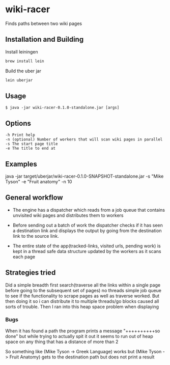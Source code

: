 # wiki-racer

Finds paths between two wiki pages

## Installation and Building

Install leiningen

```sh
brew install lein
```

Build the uber jar

```sh
lein uberjar
```

## Usage

    $ java -jar wiki-racer-0.1.0-standalone.jar [args]

## Options
```
-h Print help
-n (optional) Number of workers that will scan wiki pages in parallel
-s The start page title
-e The title to end at
```
## Examples

java -jar target/uberjar/wiki-racer-0.1.0-SNAPSHOT-standalone.jar -s "Mike Tyson" -e "Fruit anatomy" -n 10

## General workflow
- The engine has a dispatcher which reads from a job queue that contains unvisited wiki pages and distributes them to workers

- Before sending out a batch of work the dispatcher checks if it has seen a destination link and displays the output by going from the destination link to the source link.

- The entire state of the app(tracked-links, visited urls, pending work) is kept in a thread safe data structure updated by the workers as it scans each page

## Strategies tried
Did a simple breadth first search(traverse all the links within a single page before going to the subsequent set of pages) no threads simple job queue to see if the functionality to scrape pages as well as traverse worked.
But then doing it so i can distribute it to multiple threads/go blocks caused all sorts of trouble.
Then I ran into this heap space problem when displaying

### Bugs
When it has found a path the program prints a message "++++++++++so done" but while trying to actually spit it out
it seems to run out of heap space on any thing that has a distance of more than 2

So something like (Mike Tyson -> Greek Language) works but (Mike Tyson -> Fruit Anatomy) gets to the destination path but does not print a result

